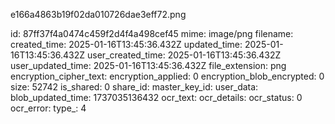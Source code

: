 e166a4863b19f02da010726dae3eff72.png

id: 87ff37f4a0474c459f2d4f4a498cef45
mime: image/png
filename: 
created_time: 2025-01-16T13:45:36.432Z
updated_time: 2025-01-16T13:45:36.432Z
user_created_time: 2025-01-16T13:45:36.432Z
user_updated_time: 2025-01-16T13:45:36.432Z
file_extension: png
encryption_cipher_text: 
encryption_applied: 0
encryption_blob_encrypted: 0
size: 52742
is_shared: 0
share_id: 
master_key_id: 
user_data: 
blob_updated_time: 1737035136432
ocr_text: 
ocr_details: 
ocr_status: 0
ocr_error: 
type_: 4